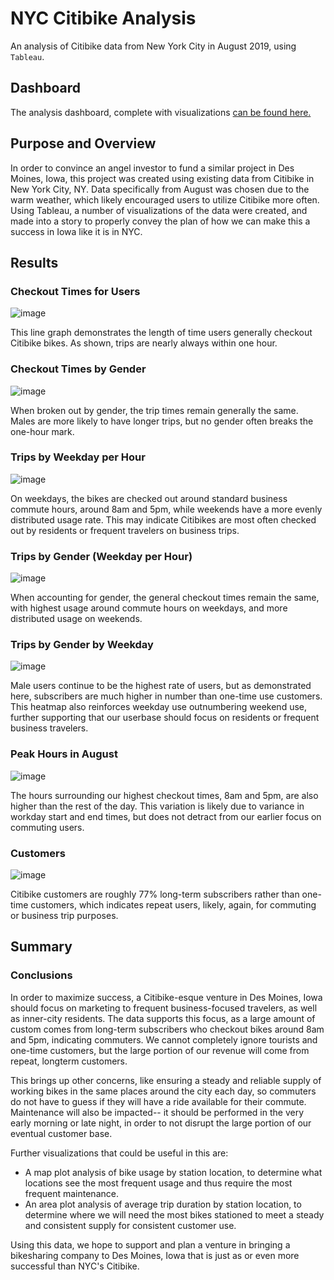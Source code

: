 # NYC Citibike Analysis
An analysis of Citibike data from New York City in August 2019, using `Tableau`.

## Dashboard

The analysis dashboard, complete with visualizations [can be found here.](https://public.tableau.com/views/NYCCitiBike_16567807681300/NYCCitiBikeChallenge?:language=en-US&:display_count=n&:origin=viz_share_link "link to dashboard")

## Purpose and Overview

In order to convince an angel investor to fund a similar project in Des Moines, Iowa, this project was created using existing data from Citibike in New York City, NY. Data specifically from August was chosen due to the warm weather, which likely encouraged users to utilize Citibike more often. Using Tableau, a number of visualizations of the data were created, and made into a story to properly convey the plan of how we can make this a success in Iowa like it is in NYC.

## Results

### Checkout Times for Users 

![image](https://user-images.githubusercontent.com/100869713/177197932-1a395b12-afaa-47e3-a761-679ba95c54f5.png)

This line graph demonstrates the length of time users generally checkout Citibike bikes. As shown, trips are nearly always within one hour.

### Checkout Times by Gender

![image](https://user-images.githubusercontent.com/100869713/177198039-7d577bad-19d1-4ccc-94b8-fb53e15aa572.png)

When broken out by gender, the trip times remain generally the same. Males are more likely to have longer trips, but no gender often breaks the one-hour mark.

### Trips by Weekday per Hour

![image](https://user-images.githubusercontent.com/100869713/177198151-ae9b92f2-23ab-43b4-b408-b93379c9e276.png)

On weekdays, the bikes are checked out around standard business commute hours, around 8am and 5pm, while weekends have a more evenly distributed usage rate. This may indicate Citibikes are most often checked out by residents or frequent travelers on business trips.

### Trips by Gender (Weekday per Hour)

![image](https://user-images.githubusercontent.com/100869713/177198295-b7cacfab-7214-4078-bddb-f79e62249511.png)

When accounting for gender, the general checkout times remain the same, with highest usage around commute hours on weekdays, and more distributed usage on weekends.

### Trips by Gender by Weekday

![image](https://user-images.githubusercontent.com/100869713/177198447-961edb3a-e7d1-40d7-9e99-606b0d8b0ca6.png)

Male users continue to be the highest rate of users, but as demonstrated here, subscribers are much higher in number than one-time use customers. This heatmap also reinforces weekday use outnumbering weekend use, further supporting that our userbase should focus on residents or frequent business travelers.

### Peak Hours in August

![image](https://user-images.githubusercontent.com/100869713/177198678-39422d3a-29f2-4899-9898-83231febc9bd.png)

The hours surrounding our highest checkout times, 8am and 5pm, are also higher than the rest of the day. This variation is likely due to variance in workday start and end times, but does not detract from our earlier focus on commuting users.

### Customers

![image](https://user-images.githubusercontent.com/100869713/177198794-6ef5c98f-ceec-487e-b62c-785168e945eb.png)

Citibike customers are roughly 77% long-term subscribers rather than one-time customers, which indicates repeat users, likely, again, for commuting or business trip purposes.

## Summary

### Conclusions

In order to maximize success, a Citibike-esque venture in Des Moines, Iowa should focus on marketing to frequent business-focused travelers, as well as inner-city residents. The data supports this focus, as a large amount of custom comes from long-term subscribers who checkout bikes around 8am and 5pm, indicating commuters. We cannot completely ignore tourists and one-time customers, but the large portion of our revenue will come from repeat, longterm customers. 

This brings up other concerns, like ensuring a steady and reliable supply of working bikes in the same places around the city each day, so commuters do not have to guess if they will have a ride available for their commute. Maintenance will also be impacted-- it should be performed in the very early morning or late night, in order to not disrupt the large portion of our eventual customer base.

Further visualizations that could be useful in this are:
 - A map plot analysis of bike usage by station location, to determine what locations see the most frequent usage and thus require the most frequent maintenance.
 - An area plot analysis of average trip duration by station location, to determine where we will need the most bikes stationed to meet a steady and consistent supply for consistent customer use.

Using this data, we hope to support and plan a venture in bringing a bikesharing company to Des Moines, Iowa that is just as or even more successful than NYC's Citibike.
